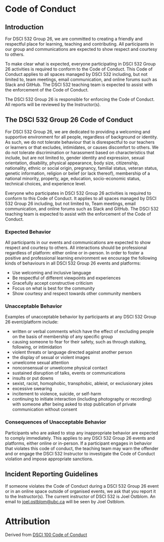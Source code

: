 Code of Conduct
===============

Introduction
------------

For DSCI 532 Group 26, we are committed to creating a friendly and
respectful place for learning, teaching and contributing. All
participants in our group and communications are expected to show
respect and courtesy to others.

To make clear what is expected, everyone participating in DSCI 532 Group
26 activities is required to conform to the Code of Conduct. This Code
of Conduct applies to all spaces managed by DSCI 532 including, but not
limited to, team meetings, email communication, and online forums such
as Slack and GitHub. The DSCI 532 teaching team is expected to assist
with the enforcement of the Code of Conduct.

The DSCI 532 Group 26 is responsible for enforcing the Code of Conduct.
All reports will be reviewed by the Instructor(s).

The DSCI 532 Group 26 Code of Conduct
-------------------------------------

For DSCI 532 Group 26, we are dedicated to providing a welcoming and
supportive environment for all people, regardless of background or
identity. As such, we do not tolerate behaviour that is disrespectful to
our teachers or learners or that excludes, intimidates, or causes
discomfort to others. We do not tolerate discrimination or harassment
based on characteristics that include, but are not limited to, gender
identity and expression, sexual orientation, disability, physical
appearance, body size, citizenship, nationality, ethnic or social
origin, pregnancy, familial status, veteran status, genetic information,
religion or belief (or lack thereof), membership of a national minority,
property, age, education, socio-economic status, technical choices, and
experience level.

Everyone who participates in DSCI 532 Group 26 activities is required to
conform to this Code of Conduct. It applies to all spaces managed by
DSCI 532 Group 26 including, but not limited to, Team meetings, email
communication, and online forums such as Slack and GitHub. The DSCI 532
teaching team is expected to assist with the enforcement of the Code of
Conduct.

### Expected Behavior

All participants in our events and communications are expected to show
respect and courtesy to others. All interactions should be professional
regardless of platform: either online or in-person. In order to foster a
positive and professional learning environment we encourage the
following kinds of behaviours in all DSCI 532 Group 26 events and
platforms:

-   Use welcoming and inclusive language
-   Be respectful of different viewpoints and experiences
-   Gracefully accept constructive criticism
-   Focus on what is best for the community
-   Show courtesy and respect towards other community members

### Unacceptable Behavior

Examples of unacceptable behavior by participants at any DSCI 532 Group
26 event/platform include:

-   written or verbal comments which have the effect of excluding people
    on the basis of membership of any specific group
-   causing someone to fear for their safety, such as through stalking,
    following, or intimidation
-   violent threats or language directed against another person
-   the display of sexual or violent images
-   unwelcome sexual attention
-   nonconsensual or unwelcome physical contact
-   sustained disruption of talks, events or communications
-   insults or put downs
-   sexist, racist, homophobic, transphobic, ableist, or exclusionary
    jokes
-   excessive swearing
-   incitement to violence, suicide, or self-harm
-   continuing to initiate interaction (including photography or
    recording) with someone after being asked to stop publication of
    private communication without consent

### Consequences of Unacceptable Behavior

Participants who are asked to stop any inappropriate behavior are
expected to comply immediately. This applies to any DSCI 532 Group 26
events and platforms, either online or in-person. If a participant
engages in behavior that violates this code of conduct, the teaching
team may warn the offender and or engage the DSCI 532 Instructor to
investigate the Code of Conduct violation and impose appropriate
sanctions.

Incident Reporting Guidelines
-----------------------------

If someone violates the Code of Conduct during a DSCI 532 Group 26 event
or in an online space outside of organised events, we ask that you
report it to the Instructor(s). The current instructor of DSCI 532 is
Joel Ostblom. An email to
<a href="mailto:joel.ostblom@ubc.ca" class="email">joel.ostblom@ubc.ca</a>
will be seen by Joel Ostblom.

Attribution
===========

Derived from [DSCI 100 Code of
Conduct](https://github.com/UBC-DSCI/dsci-100/blob/master/CODE_OF_CONDUCT.md)
